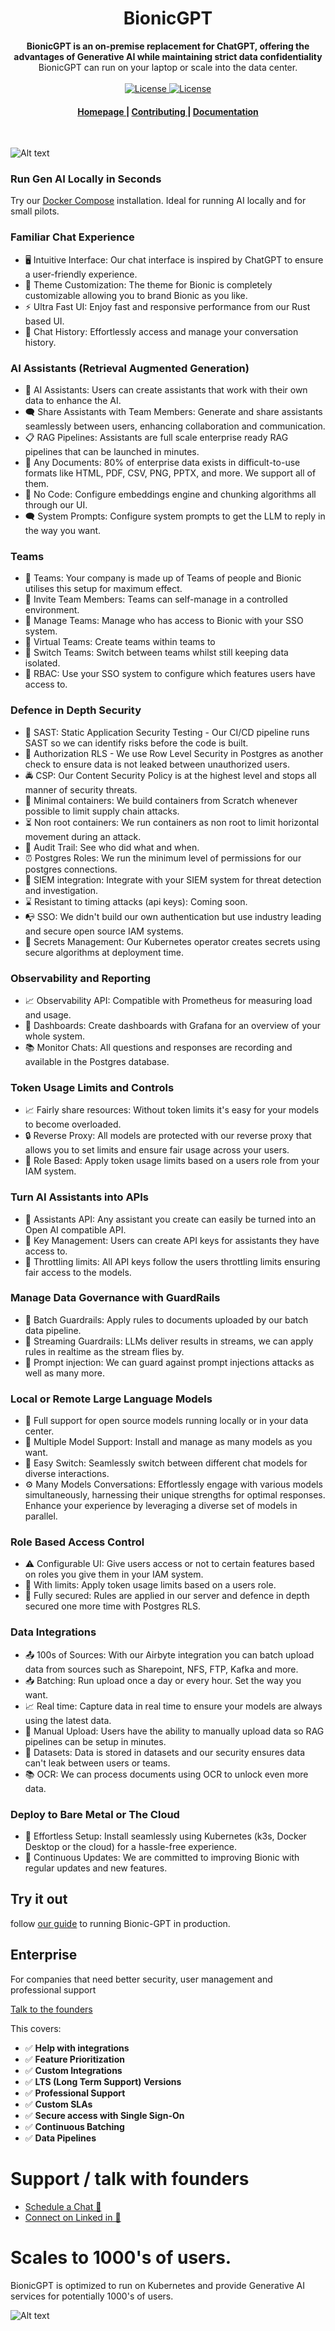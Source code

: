 <h1 align="center">BionicGPT</h1>
<div align="center">
 <strong>
   BionicGPT is an on-premise replacement for ChatGPT, offering the advantages of Generative AI while maintaining strict data confidentiality
 </strong>
 BionicGPT can run on your laptop or scale into the data center. 
</div>

<br />

<div align="center">
  <!-- License -->
  <a href="https://github.com/purton-tech/bionic-gpt#License">
    <img src="https://img.shields.io/badge/License-MIT-green.svg" alt="License">
  </a>
  <a href="https://github.com/purton-tech/bionic-gpt#License">
    <img src="https://img.shields.io/badge/License-Apache-green.svg" alt="License">
  </a>
</div>

<div align="center">
  <h4>
    <a href="https://bionic-gpt.com">
      Homepage
    </a>
    |
    <a href="https://github.com/bionic-gpt/bionic-gpt/blob/main/CONTRIBUTING.md">
      Contributing
    </a>
    |
    <a href="https://bionic-gpt.com/docs/">
      Documentation
    </a>
  </h4>
</div>

<br />

![Alt text](crates/static-website/assets/landing-page/bionic-console.png "BionicGPT Screenshot")

<!-- Features -->

### Run Gen AI Locally in Seconds

Try our [Docker Compose](https://bionic-gpt.com/docs/running-locally/docker-compose/) installation. Ideal for running AI locally and for small pilots.

### Familiar Chat Experience

- 🖥️ Intuitive Interface: Our chat interface is inspired by ChatGPT to ensure a user-friendly experience.
- 🌈 Theme Customization: The theme for Bionic is completely customizable allowing you to brand Bionic as you like.
- ⚡ Ultra Fast UI: Enjoy fast and responsive performance from our Rust based UI.
- 📜 Chat History: Effortlessly access and manage your conversation history.

### AI Assistants (Retrieval Augmented Generation)

- 🤖 AI Assistants: Users can create assistants that work with their own data to enhance the AI.
- 🗨️ Share Assistants with Team Members: Generate and share assistants seamlessly between users, enhancing collaboration and communication.
- 📋 RAG Pipelines: Assistants are full scale enterprise ready RAG pipelines that can be launched in minutes.
- 📑 Any Documents: 80% of enterprise data exists in difficult-to-use formats like HTML, PDF, CSV, PNG, PPTX, and more. We support all of them.
- 💾 No Code: Configure embeddings engine and chunking algorithms all through our UI.
- 🗨️ System Prompts: Configure system prompts to get the LLM to reply in the way you want.

### Teams

- 👫 Teams: Your company is made up of Teams of people and Bionic utilises this setup for maximum effect.
- 👫 Invite Team Members: Teams can self-manage in a controlled environment.
- 🙋 Manage Teams: Manage who has access to Bionic with your SSO system.
- 👬 Virtual Teams: Create teams within teams to 
- 🚠 Switch Teams: Switch between teams whilst still keeping data isolated.
- 🚓 RBAC: Use your SSO system to configure which features users have access to.

### Defence in Depth Security

- 👮 SAST: Static Application Security Testing - Our CI/CD pipeline runs SAST so we can identify risks before the code is built.
- 📢 Authorization RLS - We use Row Level Security in Postgres as another check to ensure data is not leaked between unauthorized users.
- 🚔 CSP: Our Content Security Policy is at the highest level and stops all manner of security threats.
- 🐳 Minimal containers: We build containers from Scratch whenever possible to limit supply chain attacks.
- ⏳ Non root containers: We run containers as non root to limit horizontal movement during an attack.
- 👮 Audit Trail: See who did what and when.
- ⏰ Postgres Roles: We run the minimum level of permissions for our postgres connections.
- 📣 SIEM integration: Integrate with your SIEM system for threat detection and investigation.
- ⌛ Resistant to timing attacks (api keys): Coming soon.
- 📭 SSO: We didn't build our own authentication but use industry leading and secure open source IAM systems.
- 👮 Secrets Management: Our Kubernetes operator creates secrets using secure algorithms at deployment time.

### Observability and Reporting

- 📈 Observability API: Compatible with Prometheus for measuring load and usage.
- 🤖 Dashboards: Create dashboards with Grafana for an overview of your whole system.
- 📚 Monitor Chats: All questions and responses are recording and available in the Postgres database.

### Token Usage Limits and Controls

- 📈 Fairly share resources: Without token limits it's easy for your models to become overloaded.
- 🔒 Reverse Proxy: All models are protected with our reverse proxy that allows you to set limits and ensure fair usage across your users.
- 👮 Role Based: Apply token usage limits based on a users role from your IAM system.

### Turn AI Assistants into APIs

- 🔐 Assistants API: Any assistant you create can easily be turned into an Open AI compatible API.
- 🔑 Key Management: Users can create API keys for assistants they have access to.
- 🔏 Throttling limits: All API keys follow the users throttling limits ensuring fair access to the models.


### Manage Data Governance with GuardRails

- 📁 Batch Guardrails: Apply rules to documents uploaded by our batch data pipeline.
- 🏅 Streaming Guardrails: LLMs deliver results in streams, we can apply rules in realtime as the stream flies by.
- 👾 Prompt injection: We can guard against prompt injections attacks as well as many more.


### Local or Remote Large Language Models

- 🤖 Full support for open source models running locally or in your data center.
- 🌟 Multiple Model Support: Install and manage as many models as you want.
- 👾 Easy Switch: Seamlessly switch between different chat models for diverse interactions.
- ⚙️ Many Models Conversations: Effortlessly engage with various models simultaneously, harnessing their unique strengths for optimal responses. Enhance your experience by leveraging a diverse set of models in parallel.

### Role Based Access Control

- ⚠️ Configurable UI: Give users access or not to certain features based on roles you give them in your IAM system.
- 🚦 With limits: Apply token usage limits based on a users role.
- 🎫 Fully secured: Rules are applied in our server and defence in depth secured one more time with Postgres RLS.

### Data Integrations

- 📤 100s of Sources: With our Airbyte integration you can batch upload data from sources such as Sharepoint, NFS, FTP, Kafka and more.
- 📥 Batching: Run upload once a day or every hour. Set the way you want.
- 📈 Real time: Capture data in real time to ensure your models are always using the latest data.
- 🚆 Manual Upload: Users have the ability to manually upload data so RAG pipelines can be setup in minutes.
- 🍟 Datasets: Data is stored in datasets and our security ensures data can't leak between users or teams.
- 📚 OCR: We can process documents using OCR to unlock even more data.

### Deploy to Bare Metal or The Cloud

- 🚀 Effortless Setup: Install seamlessly using Kubernetes (k3s, Docker Desktop or the cloud) for a hassle-free experience.
- 🌟 Continuous Updates: We are committed to improving Bionic with regular updates and new features.

<!-- Try it out -->
## Try it out

follow [our guide](https://bionic-gpt.com/docs/) to running Bionic-GPT in production.

## Enterprise

For companies that need better security, user management and professional support

[Talk to the founders](https://calendly.com/bionicgpt)

This covers: 
- ✅ **Help with integrations**
- ✅ **Feature Prioritization**
- ✅ **Custom Integrations**
- ✅ **LTS (Long Term Support) Versions**
- ✅ **Professional Support**
- ✅ **Custom SLAs**
- ✅ **Secure access with Single Sign-On**
- ✅ **Continuous Batching**
- ✅ **Data Pipelines**

# Support / talk with founders

- [Schedule a Chat 👋](https://calendly.com/bionicgpt)
- [Connect on Linked in 💭](https://www.linkedin.com/in/kulbinderdio/)

# Scales to 1000's of users.

BionicGPT is optimized to run on Kubernetes and provide Generative AI services for potentially 1000's of users.

![Alt text](crates/static-website/assets/landing-page/bionic-startup-k9s.png "Bionic in Kubernetes")
